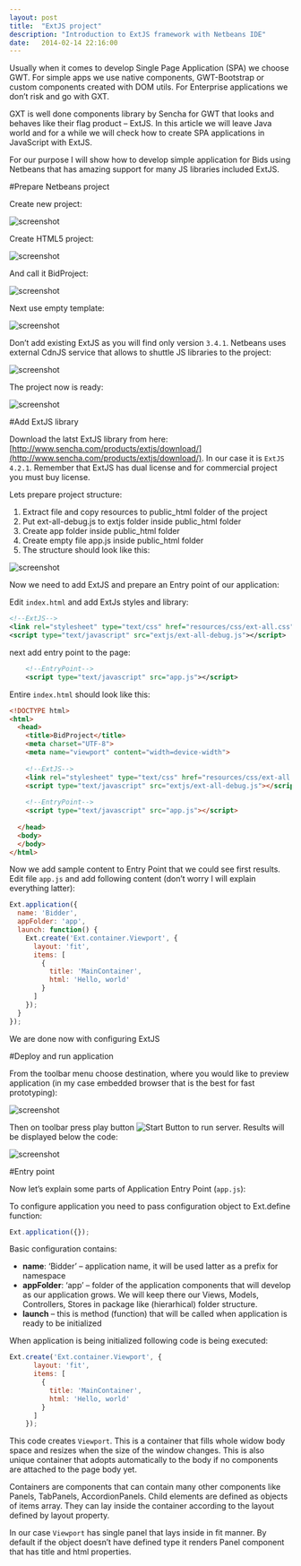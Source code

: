 ```yaml
---
layout: post
title:  "ExtJS project"
description: "Introduction to ExtJS framework with Netbeans IDE"
date:   2014-02-14 22:16:00
---
```

Usually when it comes to develop Single Page Application (SPA) we choose GWT.  For simple apps we use native components, GWT-Bootstrap or custom components created with DOM utils. For Enterprise applications we don’t risk and go with GXT.


GXT is well done components library by Sencha for GWT that looks and behaves like their flag product – ExtJS. In this article we will leave Java world and for a while we will check how to create SPA applications in JavaScript with ExtJS.


For our purpose I will show how to develop simple application for Bids using Netbeans that has amazing support for many JS libraries included ExtJS.

#Prepare Netbeans project

Create new project:

<img alt="screenshot" src="/img/2013-12-04-21_43_09-NetBeans-IDE-7.4.png" data-gallery/>

Create HTML5 project:

<img alt="screenshot" src="/img/2013-12-04-21_44_16-New-Project.png" data-gallery/>

And call it BidProject:
 
<img alt="screenshot" src="/img/2013-12-04-21_45_21-New-HTML5-Application.png" data-gallery/>

Next use empty template:

<img alt="screenshot" src="/img/2013-12-04-21_46_27-New-HTML5-Application.png" data-gallery/>

Don’t add existing ExtJS as you will find only version `3.4.1`. Netbeans uses external CdnJS service that allows to shuttle JS libraries to the project:

<img alt="screenshot" src="/img/2013-12-04-21_52_57-NetBeans-IDE-7.4.png" data-gallery/>

The project now is ready:

<img alt="screenshot" src="/img/2013-12-04-21_58_37-BidProject-NetBeans-IDE-7.4.png" data-gallery/>

#Add ExtJS library

Download the latst ExtJS library from here: [http://www.sencha.com/products/extjs/download/](http://www.sencha.com/products/extjs/download/). In our case it is `ExtJS 4.2.1`. Remember that ExtJS has dual license and for commercial project you must buy license.

Lets prepare project structure:

 1. Extract file and copy resources to public_html folder of the project
 2. Put ext-all-debug.js to extjs folder inside public_html folder
 3. Create app folder inside public_html folder
 4. Create empty file app.js inside public_html folder
 5. The structure should look like this:

<img alt="screenshot" src="/img/2013-12-04-22_27_46-BidProject-NetBeans-IDE-7.4.png" data-gallery/>

Now we need to add ExtJS and prepare an Entry point of our application:

Edit `index.html` and add ExtJs styles and library:

```xml
<!--ExtJS-->
<link rel="stylesheet" type="text/css" href="resources/css/ext-all.css">
<script type="text/javascript" src="extjs/ext-all-debug.js"></script>
```

next add entry point to the page:

```xml
    <!--EntryPoint-->
    <script type="text/javascript" src="app.js"></script>
```
	
Entire `index.html` should look like this:

```html
<!DOCTYPE html>
<html>
  <head>
    <title>BidProject</title>
    <meta charset="UTF-8">
    <meta name="viewport" content="width=device-width">
 
    <!--ExtJS-->
    <link rel="stylesheet" type="text/css" href="resources/css/ext-all.css">
    <script type="text/javascript" src="extjs/ext-all-debug.js"></script>
 
    <!--EntryPoint-->
    <script type="text/javascript" src="app.js"></script>
 
  </head>
  <body>
  </body>
</html>
```

Now we add sample content to Entry Point that we could see first results. Edit file `app.js` and add following content (don’t worry I will explain everything latter):


```javascript
Ext.application({
  name: 'Bidder',
  appFolder: 'app',
  launch: function() {
    Ext.create('Ext.container.Viewport', {
      layout: 'fit',
      items: [
        {
          title: 'MainContainer',
          html: 'Hello, world'
        }
      ]
    });
  }
});
```

We are done now with configuring ExtJS

#Deploy and run application

From the toolbar menu choose destination, where you would like to preview application (in my case embedded browser that is the best for fast prototyping):

<img alt="screenshot" src="/img/2013-12-04-23_05_49-BidProject-NetBeans-IDE-7.4.png" data-gallery/>

Then on toolbar press play button <img src="/img/2013-12-04-23_07_28-BidProject-NetBeans-IDE-7.4.png" alt="Start Button" data-gallery/> to run server. Results will be displayed below the code:

<img alt="screenshot" src="/img/2013-12-04-23_11_24-.png" data-gallery/>

#Entry point

Now let’s explain some parts of Application Entry Point (`app.js`):

To configure application you need to pass configuration object to Ext.define function:

```javascript
Ext.application({});
```

Basic configuration contains:

* **name**: ‘Bidder’ – application name, it will be used latter as a prefix for namespace
* **appFolder**: ‘app’ – folder of the application components that will develop as our application grows. We will keep there our Views, Models, Controllers, Stores in package like (hierarhical) folder structure.
* **launch** – this is method (function) that will be called when application is ready to be initialized

When application is being initialized following code is being executed:

```javascript
Ext.create('Ext.container.Viewport', {
      layout: 'fit',
      items: [
        {
          title: 'MainContainer',
          html: 'Hello, world'
        }
      ]
    });
```

This code creates `Viewport`. This is a container that fills whole widow body space and resizes when the size of the window changes. This is also unique container that adopts automatically to the body if no components are attached to the page body yet.

Containers are components that can contain many other components like Panels, TabPanels, AccordionPanels. Child elements are defined as objects of items array. They can lay inside the container according to the layout defined by layout property.

In our case `Viewport` has single panel that lays inside in fit manner. By default if the object doesn’t have defined type it renders Panel component that has title and html properties.
